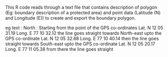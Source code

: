 This R code reads through a text file that contains description of polygon (Eg: boundary description of a protected area) and point data (Latitude (N) and Longitude (E)) to create and export the boundary polygon.

eg text : North : Starting from the point of the GPS co-ordinates Lat. N 12 05 31.19 Long. E 77 10 32.12 the line goes
straight towards North-east upto the GPS co-ordinate Lat. N 12 05 32.68 Long. E 77 10 40.14 then the line goes straight
towards South-east upto the GPS co-ordinate Lat. N 12 05 20.17 Long. E 77 11 05.38 from there the line goes straight
